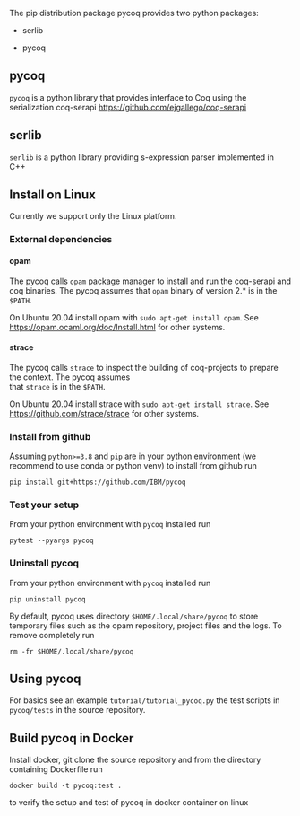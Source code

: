 
The pip distribution package pycoq provides two python packages:

- serlib

- pycoq


## pycoq

`pycoq` is a python library that provides interface to Coq using the serialization coq-serapi  https://github.com/ejgallego/coq-serapi

## serlib

`serlib` is a python library providing s-expression parser implemented in C++

## Install on Linux

Currently we support only the Linux platform. 

### External dependencies 

#### opam 
The pycoq calls `opam` package manager to install and run the coq-serapi and coq binaries.
The pycoq assumes that `opam` binary of version 2.* is in the `$PATH`.

On Ubuntu 20.04 install opam with `sudo apt-get install opam`.
See https://opam.ocaml.org/doc/Install.html for other systems. 

#### strace
The pycoq calls `strace` to inspect the building of coq-projects to prepare the context. The pycoq assumes  
that `strace` is in the `$PATH`. 

On Ubuntu 20.04 install strace with `sudo apt-get install strace`.
See https://github.com/strace/strace for other systems.


### Install from github
Assuming `python>=3.8` and `pip` are in your python environment (we recommend to use conda or python venv) to install from github run
```
pip install git+https://github.com/IBM/pycoq
```

### Test your setup
From your python environment with `pycoq` installed run
```
pytest --pyargs pycoq
```

### Uninstall pycoq 
From your python environment with `pycoq` installed run
```
pip uninstall pycoq
```
By default, pycoq uses directory `$HOME/.local/share/pycoq` to store temporary files such as the opam repository, project files and the logs.
To remove completely run
```
rm -fr $HOME/.local/share/pycoq
```

## Using pycoq
For basics see an example `tutorial/tutorial_pycoq.py` the test scripts in `pycoq/tests` in the source repository.

## Build pycoq in Docker
Install docker, git clone the source repository and from the directory containing Dockerfile run
```
docker build -t pycoq:test .
```
to verify the setup and test of pycoq in docker container on linux
